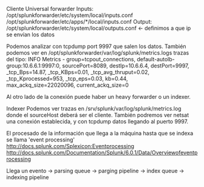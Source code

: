 Cliente
  Universal forwarder
    Inputs:
      /opt/splunkforwarder/etc/system/local/inputs.conf
      /opt/splunkforwarder/etc/apps/*/local/inputs.conf
    Output: 
      /opt/splunkforwarder/etc/system/local/outputs.conf <- definimos a que ip se envían los datos

Podemos analizar con tcpdump port 9997 que salen los datos.
También podemos ver en /opt/splunkforwarder/var/log/splunk/metrics.logs trazas del tipo:
INFO  Metrics - group=tcpout_connections, default-autolb-group:10.6.6.1:9997:0, sourcePort=8089, destIp=10.6.6.4, destPort=9997, _tcp_Bps=14.87, _tcp_KBps=0.01, _tcp_avg_thruput=0.02, _tcp_Kprocessed=953, _tcp_eps=0.03, kb=0.44, max_ackq_size=22020096, current_ackq_size=0


Al otro lado de la conexión puede haber un heavy forwarder o un indexer.

Indexer
  Podemos ver trazas en /srv/splunk/var/log/splunk/metrics.log donde el sourceHost deberá ser el cliente.
  También podremos ver netsat una conexión establecida, y con tcpdump datos llegando al puerto 9997.

  El procesado de la información que llega a la máquina hasta que se indexa se llama 'event processing' 
  http://docs.splunk.com/Splexicon:Eventprocessing
  http://docs.splunk.com/Documentation/Splunk/6.0.1/Data/Overviewofeventprocessing

  Llega un evento -> parsing queue -> parging pipeline -> index queue -> indexing pipeline
